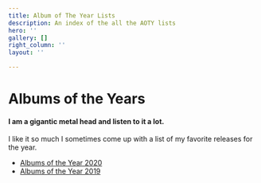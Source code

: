 ```yaml
---
title: Album of The Year Lists
description: An index of the all the AOTY lists
hero: ''
gallery: []
right_column: ''
layout: ''

---
```

# Albums of the Years

#### I am a gigantic metal head and listen to it a lot.

I like it so much I sometimes come up with a list of my favorite releases for the year.

* [Albums of the Year 2020](/AOTY/aoty-2020.html)
* [Albums of the Year 2019](/AOTY/aoty-2019.html)